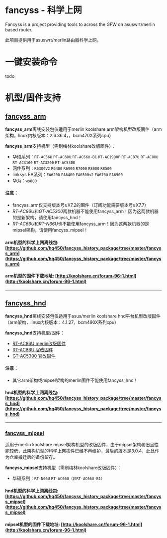 # fancyss - 科学上网
Fancyss is a project providing tools to across the GFW on asuswrt/merlin based router. 

此项目提供用于asuswrt/merlin路由器科学上网。

# 一键安装命令
todo

# 机型/固件支持

## [fancyss_arm](https://github.com/hq450/fancyss/tree/master/fancyss_arm)
**fancyss_arm**离线安装包仅适用于merlin koolshare arm架构机型改版固件（arm架构，linux内核版本：2.6.36.4，，bcm470X系列cpu）

**fancyss_arm**支持机型（需刷梅林koolshare改版固件）：
* 华硕系列：`RT-AC56U` `RT-AC68U` `RT-AC66U-B1` `RT-AC1900P` `RT-AC87U` `RT-AC88U` `RT-AC3100` `RT-AC3200` `RT-AC5300`
* 网件系列：`R6300V2` `R6400` `R6900` `R7000` `R8000` `R8500`
* linksys EA系列：`EA6200` `EA6400` `EA6500v2` `EA6700` `EA6900`
* 华为：`ws880`

#### 注意： 
* fancyss_arm仅支持版本号≥X7.2的固件（订阅功能需要版本号≥X7.7）
* *RT-AC86U*和*GT-AC5300*两款机器不能使用fancyss_arm！因为这两款机器的是新架构，请使用fancyss_hnd！
* *RT-AC66U*和*RT-N66U*也不能使用fancyss_arm！因为这两款机器的是mipsel架构，请使用fancyss_mipsel！

#### arm机型的科学上网离线包:[https://github.com/hq450/fancyss_history_package/tree/master/fancyss_arm](https://github.com/hq450/fancyss_history_package/tree/master/fancyss_arm)

#### arm机型的固件下载地址: [http://koolshare.cn/forum-96-1.html](http://koolshare.cn/forum-96-1.html)

----
## [fancyss_hnd](https://github.com/hq450/fancyss/tree/master/fancyss_hnd)
**fancyss_hnd**离线安装包仅适用于asus/merlin koolshare hnd平台机型改版固件（arm架构，linux内核版本：4.1.27，bcm490X系列cpu）

**fancyss_hnd**支持机型/固件：
 * [RT-AC86U merlin改版固件](http://koolshare.cn/thread-127878-1-1.html)
 * [RT-AC86U 官改固件](http://koolshare.cn/thread-139965-1-1.html)
 * [GT-AC5300 官改固件](http://koolshare.cn/thread-130902-1-1.html)

#### 注意： 
* 其它arm架构或mipsel架构的merlin固件不能使用fancyss_hnd！

#### hnd机型的科学上网离线包:[https://github.com/hq450/fancyss_history_package/tree/master/fancyss_hnd](https://github.com/hq450/fancyss_history_package/tree/master/fancyss_hnd)

----
### [fancyss_mipsel](https://github.com/hq450/fancyss/tree/master/fancyss_mipsel)
适用于merlin koolshare mipsel架构机型的改版固件，由于mipsel架构老旧且性能较低，此架构机型的科学上网插件已经不再维护，最后的版本是3.0.4，此处作为仓库搬迁后的备份留存。

**fancyss_mipsel**支持机型（需刷梅林koolshare改版固件）：
* 华硕系列：`RT-N66U` `RT-AC66U（非RT-AC66U-B1）`

#### hnd机型的科学上网离线包:[https://github.com/hq450/fancyss_history_package/tree/master/fancyss_mipsel](https://github.com/hq450/fancyss_history_package/tree/master/fancyss_mipsel)

#### mipsel机型的固件下载地址: [http://koolshare.cn/forum-96-1.html](http://koolshare.cn/forum-96-1.html)
